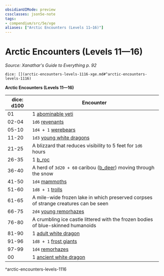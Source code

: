 ```yaml
---
obsidianUIMode: preview
cssclasses: json5e-note
tags:
- compendium/src/5e/xge
aliases: ["Arctic Encounters (Levels 11—16)"]
---
```

# Arctic Encounters (Levels 11—16)
*Source: Xanathar's Guide to Everything p. 92* 

`dice: [](arctic-encounters-levels-1116-xge.md#^arctic-encounters-levels-1116)`

**Arctic Encounters (Levels 11—16)**

| dice: d100 | Encounter |
|------------|-----------|
| 01 | 1 [abominable yeti](b_abominable-yeti.md) |
| 02-04 | `1d6` [revenants](compendium/bestiary/undead/revenant.md) |
| 05-10 | `1d4 + 1` [werebears](b_werebear.md) |
| 11-20 | `1d3` [young white dragons](b_young-white-dragon.md) |
| 21-25 | A blizzard that reduces visibility to 5 feet for `1d6` hours |
| 26-35 | 1 [b_roc](b_roc.md) |
| 36-40 | A herd of `3d20 + 60` caribou ([b_deer](b_deer.md)) moving through the snow |
| 41-50 | `1d4` [mammoths](b_mammoth.md) |
| 51-60 | `1d8 + 1` [trolls](b_troll.md) |
| 61-65 | A mile-wide frozen lake in which preserved corpses of strange creatures can be seen |
| 66-75 | `2d4` [young remorhazes](b_young-remorhaz.md) |
| 76-80 | A crumbling ice castle littered with the frozen bodies of blue-skinned humanoids |
| 81-90 | 1 [adult white dragon](b_adult-white-dragon.md) |
| 91-96 | `1d8 + 1` [frost giants](b_frost-giant.md) |
| 97-99 | `1d4` [remorhazes](b_remorhaz.md) |
| 00 | 1 [ancient white dragon](b_ancient-white-dragon.md) |
^arctic-encounters-levels-1116